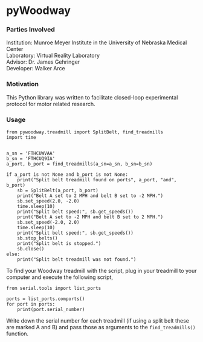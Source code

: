 # pyWoodway

### Parties Involved
Institution: Munroe Meyer Institute in the University of Nebraska Medical Center<br>
Laboratory: Virtual Reality Laboratory<br>
Advisor: Dr. James Gehringer<br>
Developer: Walker Arce<br>

### Motivation
This Python library was written to facilitate closed-loop experimental protocol for motor related research.

### Usage
```
from pywoodway.treadmill import SplitBelt, find_treadmills
import time


a_sn = 'FTHCUWVAA'
b_sn = 'FTHCUQ9IA'
a_port, b_port = find_treadmills(a_sn=a_sn, b_sn=b_sn)

if a_port is not None and b_port is not None:
    print("Split belt treadmill found on ports", a_port, "and", b_port)
    sb = SplitBelt(a_port, b_port)
    print("Belt A set to 2 MPH and belt B set to -2 MPH.")
    sb.set_speed(2.0, -2.0)
    time.sleep(10)
    print("Split belt speed:", sb.get_speeds())
    print("Belt A set to -2 MPH and belt B set to 2 MPH.")
    sb.set_speed(-2.0, 2.0)
    time.sleep(10)
    print("Split belt speed:", sb.get_speeds())
    sb.stop_belts()
    print("Split belt is stopped.")
    sb.close()
else:
    print("Split belt treadmill was not found.")
```

To find your Woodway treadmill with the script, plug in your treadmill to your computer and execute the following script,

```
from serial.tools import list_ports

ports = list_ports.comports()
for port in ports:
    print(port.serial_number)
```

Write down the serial number for each treadmill (if using a split belt these are marked A and B) and pass those as arguments to the `find_treadmills()` function.
